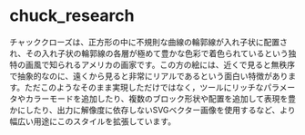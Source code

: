 # chuck_research
チャッククローズは、正方形の中に不規則な曲線の輪郭線が入れ子状に配置され、その入れ子状の輪郭線の各層が極めて豊かな色彩で着色られているという独特の画風で知られるアメリカの画家です。この方の絵には、近くで見ると無秩序で抽象的なのに、遠くから見ると非常にリアルであるという面白い特徴があります。ただこのようなそのまま実現しただけではなく，ツールにリッチなパラメータやカラーモードを追加したり、複数のブロック形状や配置を追加して表現を豊かにしたり、出力に解像度に依存しないSVGベクター画像を使用するなど、より幅広い用途にこのスタイルを拡張しています。
